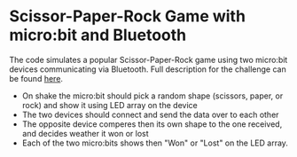 # Scissor-Paper-Rock Game with micro:bit and Bluetooth
The code simulates a popular Scissor-Paper-Rock game using two micro:bit devices communicating via Bluetooth. Full description for the challenge can be found [here][1].

* On shake the micro:bit should pick a random shape (scissors, paper, or rock) and show it using LED array on the device
* The two devices should connect and send the data over to each other
* The opposite device comperes then its own shape to the one received, and decides weather it won or lost
* Each of the two micro:bits shows then "Won" or "Lost" on the LED array.

[1]: http://mehmandarov.com/microbit-bluetooth-challenge/

